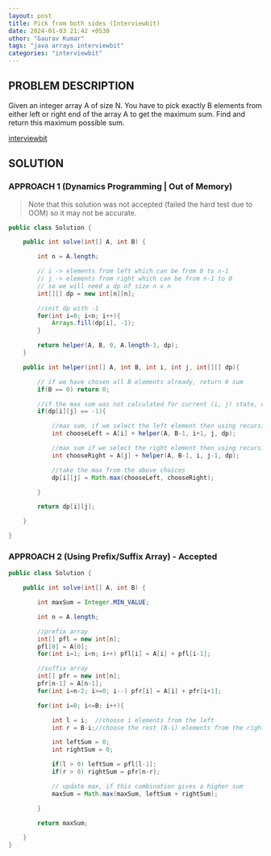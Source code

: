 ```yaml
---
layout: post
title: Pick from both sides (Interviewbit)
date: 2024-01-03 21:42 +0530
uthor: "Gaurav Kumar"
tags: "java arrays interviewbit"
categories: "interviewbit"
---
```


## PROBLEM DESCRIPTION

Given an integer array A of size N.
You have to pick exactly B elements from either left or right end of the array A to get the maximum sum.
Find and return this maximum possible sum.

[interviewbit](https://www.interviewbit.com/problems/pick-from-both-sides/)

## SOLUTION

### APPROACH 1 (Dynamics Programming | Out of Memory)

> Note that this solution was not accepted (failed the hard test due to OOM) so it may not be accurate.

```java
public class Solution {

    public int solve(int[] A, int B) {

        int n = A.length;

        // i -> elements from left which can be from 0 to n-1
        // j -> elements from right which can be from n-1 to 0
        // so we will need a dp of size n x n
        int[][] dp = new int[n][n];

        //init dp with -1
        for(int i=0; i<n; i++){
            Arrays.fill(dp[i], -1);
        }

        return helper(A, B, 0, A.length-1, dp);
    }

    public int helper(int[] A, int B, int i, int j, int[][] dp){

        // if we have chosen all B elements already, return 0 sum
        if(B == 0) return 0;

        //if the max sum was not calculated for current (i, j) state, calculate & store it
        if(dp[i][j] == -1){

            //max sum, if we select the left element then using recursion for the sub-problem
            int chooseLeft = A[i] + helper(A, B-1, i+1, j, dp);

            //max sum if we select the right element then using recursion for the sub-problem
            int chooseRight = A[j] + helper(A, B-1, i, j-1, dp);

            //take the max from the above choices
            dp[i][j] = Math.max(chooseLeft, chooseRight);

        }

        return dp[i][j];

    }

}
```

### APPROACH 2 (Using Prefix/Suffix Array) - Accepted

```java
public class Solution {

    public int solve(int[] A, int B) {

        int maxSum = Integer.MIN_VALUE;

        int n = A.length;

        //prefix array
        int[] pfl = new int[n];
        pfl[0] = A[0];
        for(int i=1; i<n; i++) pfl[i] = A[i] + pfl[i-1];

        //suffix array
        int[] pfr = new int[n];
        pfr[n-1] = A[n-1];
        for(int i=n-2; i>=0; i--) pfr[i] = A[i] + pfr[i+1];

        for(int i=0; i<=B; i++){

            int l = i;  //choose i elements from the left
            int r = B-i;//choose the rest (B-i) elements from the right

            int leftSum = 0;
            int rightSum = 0;

            if(l > 0) leftSum = pfl[l-1];
            if(r > 0) rightSum = pfr[n-r];

            // update max, if this combination gives a higher sum
            maxSum = Math.max(maxSum, leftSum + rightSum);

        }

        return maxSum;

    }
}
```
